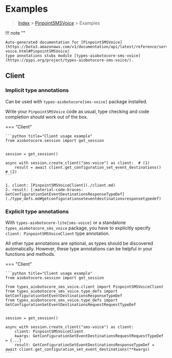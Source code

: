 # Examples

> [Index](../README.md) > [PinpointSMSVoice](./README.md) > Examples

!!! note ""

    Auto-generated documentation for [PinpointSMSVoice](https://boto3.amazonaws.com/v1/documentation/api/latest/reference/services/sms-voice.html#PinpointSMSVoice)
    type annotations stubs module [types-aiobotocore-sms-voice](https://pypi.org/project/types-aiobotocore-sms-voice/).

## Client

### Implicit type annotations

Can be used with `types-aiobotocore[sms-voice]` package installed.

Write your `PinpointSMSVoice` code as usual,
type checking and code completion should work out of the box.



=== "Client"

    ```python title="Client usage example"
    from aiobotocore.session import get_session


    session = get_session()

    async with session.create_client("sms-voice") as client:  # (1)
        result = await client.get_configuration_set_event_destinations()  # (2)
    ```

    1. client: [PinpointSMSVoiceClient](./client.md)
    2. result: [:material-code-braces: GetConfigurationSetEventDestinationsResponseTypeDef](./type_defs.md#getconfigurationseteventdestinationsresponsetypedef) 






### Explicit type annotations

With `types-aiobotocore-lite[sms-voice]`
or a standalone `types_aiobotocore_sms_voice` package, you have to explicitly specify
`client: PinpointSMSVoiceClient` type annotation.

All other type annotations are optional, as types should be discovered automatically.
However, these type annotations can be helpful in your functions and methods.


=== "Client"

    ```python title="Client usage example"
    from aiobotocore.session import get_session

    from types_aiobotocore_sms_voice.client import PinpointSMSVoiceClient
    from types_aiobotocore_sms_voice.type_defs import GetConfigurationSetEventDestinationsResponseTypeDef
    from types_aiobotocore_sms_voice.type_defs import GetConfigurationSetEventDestinationsRequestRequestTypeDef


    session = get_session()

    async with session.create_client("sms-voice") as client:
        client: PinpointSMSVoiceClient
        kwargs: GetConfigurationSetEventDestinationsRequestRequestTypeDef = {...}
        result: GetConfigurationSetEventDestinationsResponseTypeDef = await client.get_configuration_set_event_destinations(**kwargs)
    ```




